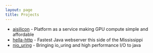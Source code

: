 ```yaml
---
layout: page
title: Projects
---
```


* [aisilicon](https://aisilicon.com) - Platform as a service making GPU compute simple and affordable
* [hella-http](https://github.com/bbeaupain/hella-http) - Fastest Java webserver this side of the Mississippi
* [nio_uring](https://github.com/bbeaupain/nio_uring) - Bringing io_uring and high performance I/O to java

